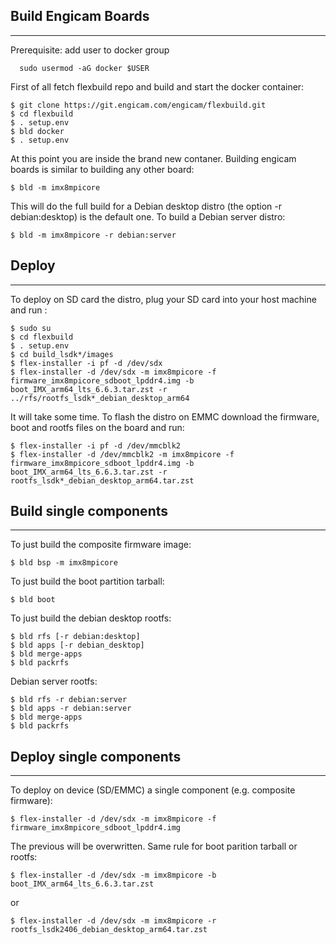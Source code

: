 
## Build Engicam Boards
-----------------------
Prerequisite: add user to docker group

```
  sudo usermod -aG docker $USER
```

First of all fetch flexbuild repo and build and start the docker container:
```
$ git clone https://git.engicam.com/engicam/flexbuild.git
$ cd flexbuild
$ . setup.env
$ bld docker
$ . setup.env
```
At this point you are inside the brand new contaner.
Building engicam boards is similar to building any other board:
```
$ bld -m imx8mpicore
```
This will do the full build for a Debian desktop distro (the option -r debian:desktop)
is the default one. To build a Debian server distro:
```
$ bld -m imx8mpicore -r debian:server
```
## Deploy
---------
To deploy on SD card the distro, plug your SD card into your host machine and run :
```
$ sudo su
$ cd flexbuild
$ . setup.env
$ cd build_lsdk*/images
$ flex-installer -i pf -d /dev/sdx
$ flex-installer -d /dev/sdx -m imx8mpicore -f firmware_imx8mpicore_sdboot_lpddr4.img -b boot_IMX_arm64_lts_6.6.3.tar.zst -r ../rfs/rootfs_lsdk*_debian_desktop_arm64
```
It will take some time.
To flash the distro on EMMC download the firmware, boot and rootfs files on the board
and run:
```
$ flex-installer -i pf -d /dev/mmcblk2
$ flex-installer -d /dev/mmcblk2 -m imx8mpicore -f firmware_imx8mpicore_sdboot_lpddr4.img -b boot_IMX_arm64_lts_6.6.3.tar.zst -r rootfs_lsdk*_debian_desktop_arm64.tar.zst
```
## Build single components
--------------------------
To just build the composite firmware image:
```
$ bld bsp -m imx8mpicore
```
To just build the boot partition tarball:
```
$ bld boot
```
To just build the debian desktop rootfs:
```
$ bld rfs [-r debian:desktop]
$ bld apps [-r debian_desktop]
$ bld merge-apps
$ bld packrfs
```
Debian server rootfs:
```
$ bld rfs -r debian:server
$ bld apps -r debian:server
$ bld merge-apps
$ bld packrfs
```
## Deploy single components
---------------------------
To deploy on device (SD/EMMC) a single component (e.g. composite firmware):
```
$ flex-installer -d /dev/sdx -m imx8mpicore -f firmware_imx8mpicore_sdboot_lpddr4.img
```
The previous will be overwritten. Same rule for boot parition tarball or rootfs:
```
$ flex-installer -d /dev/sdx -m imx8mpicore -b boot_IMX_arm64_lts_6.6.3.tar.zst
```
or
```
$ flex-installer -d /dev/sdx -m imx8mpicore -r rootfs_lsdk2406_debian_desktop_arm64.tar.zst
```
